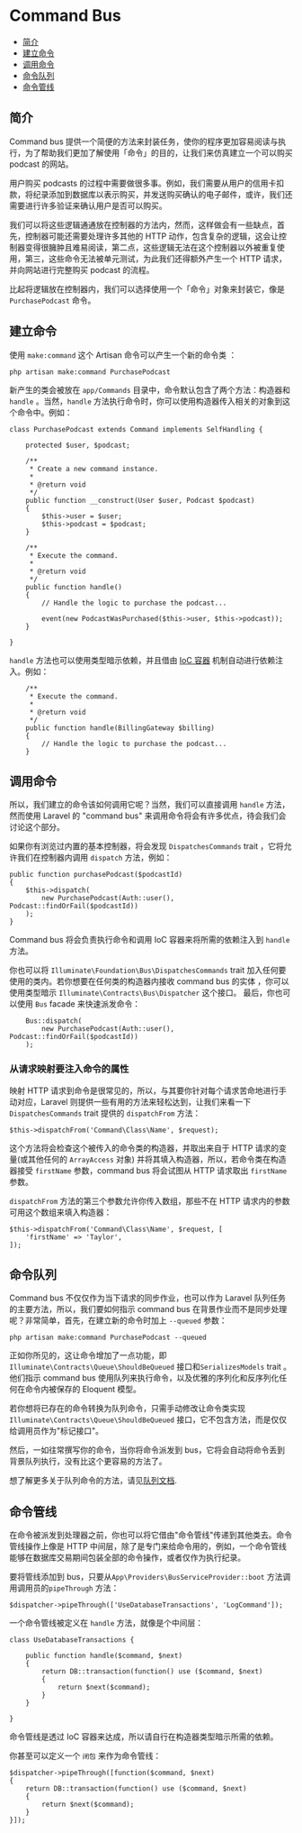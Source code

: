# Command Bus

- [简介](#introduction)
- [建立命令](#creating-commands)
- [调用命令](#dispatching-commands)
- [命令队列](#queued-commands)
- [命令管线](#command-pipeline)

<a name="introduction"></a>
## 简介

Command bus 提供一个简便的方法来封装任务，使你的程序更加容易阅读与执行，为了帮助我们更加了解使用「命令」的目的，让我们来仿真建立一个可以购买 podcast 的网站。

用户购买 podcasts 的过程中需要做很多事。例如，我们需要从用户的信用卡扣款，将纪录添加到数据库以表示购买，并发送购买确认的电子邮件，或许，我们还需要进行许多验证来确认用户是否可以购买。

我们可以将这些逻辑通通放在控制器的方法内，然而，这样做会有一些缺点，首先，控制器可能还需要处理许多其他的 HTTP 动作，包含复杂的逻辑，这会让控制器变得很臃肿且难易阅读，第二点，这些逻辑无法在这个控制器以外被重复使用，第三，这些命令无法被单元测试，为此我们还得额外产生一个 HTTP 请求，并向网站进行完整购买 podcast 的流程。

比起将逻辑放在控制器内，我们可以选择使用一个「命令」对象来封装它，像是 `PurchasePodcast` 命令。

<a name="creating-commands"></a>
## 建立命令

使用 `make:command` 这个 Artisan 命令可以产生一个新的命令类 ：

	php artisan make:command PurchasePodcast

新产生的类会被放在 `app/Commands` 目录中，命令默认包含了两个方法：构造器和 `handle` 。当然，`handle` 方法执行命令时，你可以使用构造器传入相关的对象到这个命令中。例如：

	class PurchasePodcast extends Command implements SelfHandling {

		protected $user, $podcast;

		/**
		 * Create a new command instance.
		 *
		 * @return void
		 */
		public function __construct(User $user, Podcast $podcast)
		{
			$this->user = $user;
			$this->podcast = $podcast;
		}

		/**
		 * Execute the command.
		 *
		 * @return void
		 */
		public function handle()
		{
			// Handle the logic to purchase the podcast...

			event(new PodcastWasPurchased($this->user, $this->podcast));
		}

	}
	
`handle` 方法也可以使用类型暗示依赖，并且借由 [IoC 容器](/docs/5.0/container) 机制自动进行依赖注入。例如：

		/**
		 * Execute the command.
		 *
		 * @return void
		 */
		public function handle(BillingGateway $billing)
		{
			// Handle the logic to purchase the podcast...
		}

<a name="dispatching-commands"></a>
## 调用命令

所以，我们建立的命令该如何调用它呢？当然，我们可以直接调用 `handle` 方法，然而使用 Laravel 的 "command bus" 来调用命令将会有许多优点，待会我们会讨论这个部分。

如果你有浏览过内置的基本控制器，将会发现 `DispatchesCommands` trait ，它将允许我们在控制器内调用 `dispatch` 方法，例如：

	public function purchasePodcast($podcastId)
	{
		$this->dispatch(
			new PurchasePodcast(Auth::user(), Podcast::findOrFail($podcastId))
		);
	}

Command bus 将会负责执行命令和调用 IoC 容器来将所需的依赖注入到 `handle` 方法。

你也可以将 `Illuminate\Foundation\Bus\DispatchesCommands` trait 加入任何要使用的类内。若你想要在任何类的构造器内接收 command bus 的实体 ，你可以使用类型暗示 `Illuminate\Contracts\Bus\Dispatcher` 这个接口。
最后，你也可以使用 `Bus` facade 来快速派发命令：

		Bus::dispatch(
			new PurchasePodcast(Auth::user(), Podcast::findOrFail($podcastId))
		);

### 从请求映射要注入命令的属性

映射 HTTP 请求到命令是很常见的，所以，与其要你针对每个请求苦命地进行手动对应，Laravel 则提供一些有用的方法来轻松达到，让我们来看一下 `DispatchesCommands` trait 提供的 `dispatchFrom` 方法：

	$this->dispatchFrom('Command\Class\Name', $request);

这个方法将会检查这个被传入的命令类的构造器，并取出来自于 HTTP 请求的变量(或其他任何的 `ArrayAccess` 对象) 并将其填入构造器，所以，若命令类在构造器接受 `firstName` 参数，command bus 将会试图从 HTTP 请求取出 `firstName` 参数。

`dispatchFrom` 方法的第三个参数允许你传入数组，那些不在 HTTP 请求内的参数可用这个数组来填入构造器：

	$this->dispatchFrom('Command\Class\Name', $request, [
		'firstName' => 'Taylor',
	]);

<a name="queued-commands"></a>
## 命令队列

Command bus 不仅仅作为当下请求的同步作业，也可以作为 Laravel 队列任务的主要方法，所以，我们要如何指示 command bus 在背景作业而不是同步处理呢？非常简单，首先，在建立新的命令时加上 `--queued` 参数：

	php artisan make:command PurchasePodcast --queued

正如你所见的，这让命令增加了一点功能，即 `Illuminate\Contracts\Queue\ShouldBeQueued` 接口和`SerializesModels` trait 。 他们指示 command bus 使用队列来执行命令，以及优雅的序列化和反序列化任何在命令内被保存的 Eloquent 模型。

若你想将已存在的命令转换为队列命令，只需手动修改让命令类实现 `Illuminate\Contracts\Queue\ShouldBeQueued` 接口，它不包含方法，而是仅仅给调用员作为"标记接口"。

然后，一如往常撰写你的命令，当你将命令派发到 bus，它将会自动将命令丢到背景队列执行，没有比这个更容易的方法了。

想了解更多关于队列命令的方法，请见[队列文档](/docs/5.0/queues).

<a name="command-pipeline"></a>
## 命令管线

在命令被派发到处理器之前，你也可以将它借由"命令管线"传递到其他类去。命令管线操作上像是 HTTP 中间层，除了是专门来给命令用的，例如，一个命令管线能够在数据库交易期间包装全部的命令操作，或者仅作为执行纪录。

要将管线添加到 bus，只要从`App\Providers\BusServiceProvider::boot` 方法调用调用员的`pipeThrough` 方法：

	$dispatcher->pipeThrough(['UseDatabaseTransactions', 'LogCommand']);

一个命令管线被定义在 `handle` 方法，就像是个中间层：

	class UseDatabaseTransactions {

		public function handle($command, $next)
		{
			return DB::transaction(function() use ($command, $next)
			{
				return $next($command);
			}
		}

	}

命令管线是透过 IoC 容器来达成，所以请自行在构造器类型暗示所需的依赖。

你甚至可以定义一个 `闭包` 来作为命令管线：

	$dispatcher->pipeThrough([function($command, $next)
	{
		return DB::transaction(function() use ($command, $next)
		{
			return $next($command);
		}
	}]);
